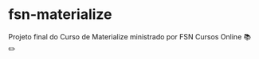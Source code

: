 # fsn-materialize
Projeto final do Curso de Materialize ministrado por FSN Cursos Online :books: :pencil2:
